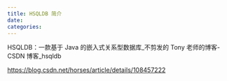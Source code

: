 ```yaml
---
title: HSQLDB 简介
date:
categories:
---
```


HSQLDB：一款基于 Java 的嵌入式关系型数据库_不剪发的 Tony 老师的博客-CSDN 博客_hsqldb

<https://blog.csdn.net/horses/article/details/108457222>
